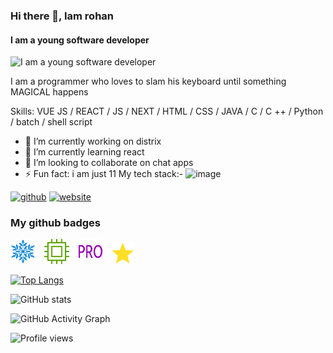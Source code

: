 ### Hi there 👋, Iam rohan
#### I am a young software developer
![I am a young software developer](https://avatars.githubusercontent.com/u/84845548?v=4)

I am a programmer who loves to slam his keyboard until something MAGICAL happens

Skills: VUE JS / REACT / JS / NEXT /  HTML / CSS / JAVA / C / C ++ / Python / batch / shell script 

- 🔭 I’m currently working on distrix 
- 🌱 I’m currently learning react 
- 👯 I’m looking to collaborate on chat apps 
- ⚡ Fun fact: i am just 11 
My tech stack:-
![image](https://user-images.githubusercontent.com/84845548/134617932-8111ab06-4a30-4de5-9744-f8d61370acd9.png)

[<img src='https://cdn.jsdelivr.net/npm/simple-icons@3.0.1/icons/github.svg' alt='github' height='40'>](https://github.com/rohanCoderMan)  [<img src='https://cdn.jsdelivr.net/npm/simple-icons@3.0.1/icons/icloud.svg' alt='website' height='40'>](http://rohan-kumar.epizy.com/)

### My github badges 
<a href='https://archiveprogram.github.com/'><img src='https://raw.githubusercontent.com/acervenky/animated-github-badges/master/assets/acbadge.gif' width='40' height='40'></a> <a href='https://docs.github.com/en/developers'><img src='https://raw.githubusercontent.com/acervenky/animated-github-badges/master/assets/devbadge.gif' width='40' height='40'></a> <a href='https://github.com/pricing'><img src='https://raw.githubusercontent.com/acervenky/animated-github-badges/master/assets/pro.gif' width='40' height='40'></a> <a href='https://stars.github.com/'><img src='https://raw.githubusercontent.com/acervenky/animated-github-badges/master/assets/starbadge.gif' width='35' height='35'></a> 

[![Top Langs](https://github-readme-stats.vercel.app/api/top-langs/?username=rohanCoderMan)](https://github.com/anuraghazra/github-readme-stats)

![GitHub stats](https://github-readme-stats.vercel.app/api?username=rohanCoderMan&show_icons=true&count_private=true)  

![GitHub Activity Graph](https://activity-graph.herokuapp.com/graph?username=rohanCoderMan)  

![Profile views](https://gpvc.arturio.dev/rohanCoderMan) 
